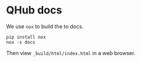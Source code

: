 # QHub docs

We use `nox` to build the to docs.

```
pip install nox
nox -s docs
```

Then view `_build/html/index.html` in a web browser.
